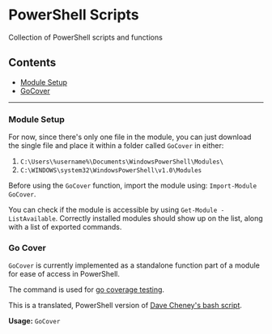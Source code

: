 # PowerShell Scripts

Collection of PowerShell scripts and functions

## Contents

* [Module Setup](#module-setup)
* [GoCover](#go-cover)

---

### Module Setup

For now, since there's only one file in the module, you can just download the single file and place it within a folder
called `GoCover` in either:

1. `C:\Users\%username%\Documents\WindowsPowerShell\Modules\`
2. `C:\WINDOWS\system32\WindowsPowerShell\v1.0\Modules`

Before using the `GoCover` function, import the module using: `Import-Module GoCover`.

You can check if the module is accessible by using `Get-Module -ListAvailable`. Correctly installed modules should show up on the list,
along with a list of exported commands.

### Go Cover

`GoCover` is currently implemented as a standalone function part of a module for ease of access in PowerShell.

The command is used for [go coverage testing](https://blog.golang.org/cover).

This is a translated, PowerShell version of [Dave Cheney's bash script](https://twitter.com/davecheney/status/1002384377802735617).

**Usage:** `GoCover`


